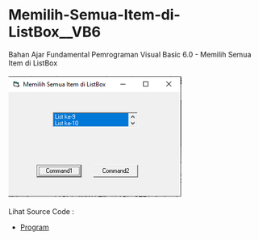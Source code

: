 # Memilih-Semua-Item-di-ListBox__VB6
Bahan Ajar Fundamental Pemrograman Visual Basic 6.0 - Memilih Semua Item di ListBox<br><br>
<img src="https://github.com/RizkyKhapidsyah/Memilih-Semua-Item-di-ListBox__VB6/blob/master/result/001.PNG"><br><br>
Lihat Source Code : <br>
- <a href="https://github.com/RizkyKhapidsyah/Memilih-Semua-Item-di-ListBox__VB6/blob/master/Form1.frm">Program</a>
